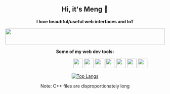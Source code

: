 <h2 align='center'>  Hi, it's Meng 👋 </h2>
<p align='center'> <b> I love beautiful/useful web interfaces and IoT</b> </p>






<img height=50 width=100% src="https://static.wixstatic.com/media/9b7de5_654794e60495410b9e22e494aeb3336d~mv2.gif"/>






<p align='center'> <b> Some of my web dev tools: </b> </p>

<dl>
  <dd>
<dl>
  <dd>
<dl>
  <dd>
<dl>
  <dd>
<div flex align='center'>

<img height=30 src="https://img.shields.io/badge/React-20232a?style=for-the-badge&logo=react&logoColor=61DAFB" />
<img height=30 src="https://img.shields.io/badge/Figma-F24E1E?style=for-the-badge&logo=figma&logoColor=white" />

<img height=30 src="https://img.shields.io/badge/Sass-CC6699?style=for-the-badge&logo=sass&logoColor=white" />
<img height=30 src="https://img.shields.io/badge/Tailwind_CSS-38B2AC?style=for-the-badge&logo=tailwind-css&logoColor=white" />

<img height=30 src="https://img.shields.io/badge/ThreeJs-black?style=for-the-badge&logo=three.js&logoColor=white" />

<img height=30 src="https://img.shields.io/badge/GitHub_Actions-2088FF?style=for-the-badge&logo=github-actions&logoColor=white" />
<img height=30 src="https://img.shields.io/badge/Vite-B73BFE?style=for-the-badge&logo=vite&logoColor=FFD62E" />

</div>
  </dd>
</dl>
  </dd>
</dl>
  </dd>
</dl>
  </dd>
</dl>







<div align='center'>

[![Top Langs](https://github-readme-stats.vercel.app/api/top-langs/?username=MengLinMaker&layout=compact)](https://github.com/MengLinMaker/github-readme-stats)

</div>
<p align="center">Note: C++ files are disproportionately long</p>






<!--
<img height=100 src="https://github-profile-trophy.vercel.app/?username=MengLinMaker&rank=-C,-?"/>
-->


<!--
**MengLinMaker/MengLinMaker** is a ✨ _special_ ✨ repository because its `README.md` (this file) appears on your GitHub profile.

Here are some ideas to get you started:

- 🔭 I’m currently working on ...
- 🌱 I’m currently learning ...
- 👯 I’m looking to collaborate on ...
- 🤔 I’m looking for help with ...
- 💬 Ask me about ...
- 📫 How to reach me: ...
- 😄 Pronouns: ...
- ⚡ Fun fact: ...
-->
